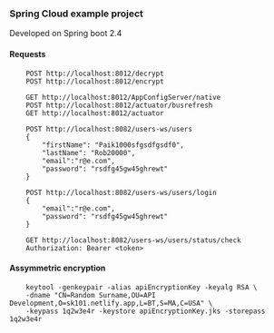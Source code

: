 ### Spring Cloud example project

Developed on Spring boot 2.4


#### Requests

        POST http://localhost:8012/decrypt
        POST http://localhost:8012/encrypt
        
        GET http://localhost:8012/AppConfigServer/native
        POST http://localhost:8012/actuator/busrefresh
        GET http://localhost:8012/actuator
        
        POST http://localhost:8082/users-ws/users
        {
            "firstName": "Paik1000sfgsdfgsdf0",
            "lastName": "Rob20000",
            "email":"r@e.com",
            "password": "rsdfg45gw45ghrewt"  
        }
        
        POST http://localhost:8082/users-ws/users/login
        {
            "email":"r@e.com",
            "password": "rsdfg45gw45ghrewt"  
        }
        
        GET http://localhost:8082/users-ws/users/status/check
        Authorization: Bearer <token>
        
        
#### Assymmetric encryption

        keytool -genkeypair -alias apiEncryptionKey -keyalg RSA \
        -dname "CN=Random Surname,OU=API Development,O=sk101.netlify.app,L=BT,S=MA,C=USA" \
        -keypass 1q2w3e4r -keystore apiEncryptionKey.jks -storepass 1q2w3e4r
